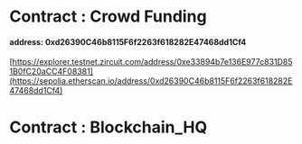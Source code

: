 # Contract : Crowd Funding

#### address: 0xd26390C46b8115F6f2263f618282E47468dd1Cf4
[https://explorer.testnet.zircuit.com/address/0xe33894b7e136E977c831D851B0fC20aCC4F08381](https://sepolia.etherscan.io/address/0xd26390C46b8115F6f2263f618282E47468dd1Cf4)

# Contract : Blockchain_HQ

 
